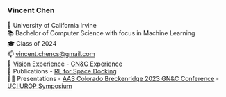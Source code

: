 ### Vincent Chen

🏫 University of California Irvine  
📚 Bachelor of Computer Science with focus in Machine Learning  
🎓 Class of 2024  
📫 vincent.chencs@gmail.com  
💼 [Vision Experience](https://drive.google.com/file/d/1amjdmkBT1HNjdXAzhOOh5d0J5aSsp1kI/view?usp=sharing) - [GN&C Experience](https://drive.google.com/file/d/1uJwDdpAFBVKys7rXBYkCLyFdlOv2R7Xg/view?usp=sharing)  
📰 Publications - [RL for Space Docking](https://www.researchgate.net/publication/370067641_Planning_Autonomous_Spacecraft_Rendezvous_and_Docking_Trajectories_via_Reinforcement_Learning)  
🧑‍🏫 Presentations - [AAS Colorado Breckenridge 2023 GN&C Conference](https://docs.google.com/presentation/d/1PnKZOP27mqJtLG8vqgT4AOFqMHhQYM8q/edit?usp=sharing&ouid=109971343941983675406&rtpof=true&sd=true) - [UCI UROP Symposium](https://drive.google.com/file/d/1_FEOIX83tCbZulyT-LGvWUgFF9Eej4Sw/view?usp=sharing)


<!--
**Vince-C156/Vince-C156** is a ✨ _special_ ✨ repository because its `README.md` (this file) appears on your GitHub profile.

Here are some ideas to get you started:

- 🔭 I’m currently working on ...
- 🌱 I’m currently learning ...
- 👯 I’m looking to collaborate on ...
- 🤔 I’m looking for help with ...
- 💬 Ask me about ...
- 📫 How to reach me: ...
- 😄 Pronouns: ...
- ⚡ Fun fact: ...
-->
